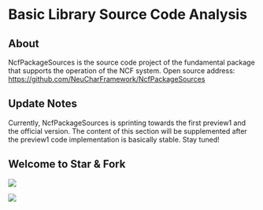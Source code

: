 # Basic Library Source Code Analysis

## About

NcfPackageSources is the source code project of the fundamental package that supports the operation of the NCF system. Open source address: <a href="https://github.com/NeuCharFramework/NcfPackageSources" target="_blank">https://github.com/NeuCharFramework/NcfPackageSources</a>

## Update Notes

Currently, NcfPackageSources is sprinting towards the first preview1 and the official version. The content of this section will be supplemented after the preview1 code implementation is basically stable. Stay tuned!

## Welcome to Star & Fork

<a href="https://github.com/NeuCharFramework/NcfPackageSources" target="_blank"><img src="https://img.shields.io/github/stars/NeuCharFramework/NcfPackageSources.svg?style=social&amp;label=Star"></a>

<a href="https://github.com/NeuCharFramework/NcfPackageSources" target="_blank"><img src="https://img.shields.io/github/forks/NeuCharFramework/NcfPackageSources.svg?style=social&amp;label=Forks"></a>
